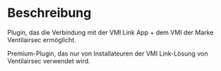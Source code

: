 Beschreibung
===

Plugin, das die Verbindung mit der VMI Link App + dem VMI der Marke Ventilairsec ermöglicht.

Premium-Plugin, das nur von Installateuren der VMI Link-Lösung von Ventilairsec verwendet wird.
